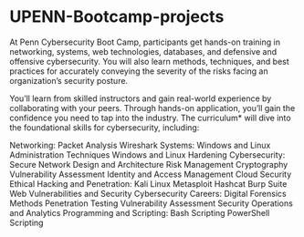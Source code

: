 # UPENN-Bootcamp-projects
At Penn Cybersecurity Boot Camp, participants get hands-on training in networking, systems, web technologies, databases, and defensive and offensive cybersecurity. You will also learn methods, techniques, and best practices for accurately conveying the severity of the risks facing an organization’s security posture.

You’ll learn from skilled instructors and gain real-world experience by collaborating with your peers. Through hands-on application, you’ll gain the confidence you need to tap into the industry. The curriculum* will dive into the foundational skills for cybersecurity, including:

Networking:
Packet Analysis
Wireshark
Systems:
Windows and Linux Administration Techniques
Windows and Linux Hardening
Cybersecurity:
Secure Network Design and Architecture
Risk Management
Cryptography
Vulnerability Assessment
Identity and Access Management
Cloud Security
Ethical Hacking and Penetration:
Kali Linux
Metasploit
Hashcat
Burp Suite
Web Vulnerabilities and Security
Cybersecurity Careers:
Digital Forensics Methods
Penetration Testing
Vulnerability Assessment
Security Operations and Analytics
Programming and Scripting:
Bash Scripting
PowerShell Scripting

